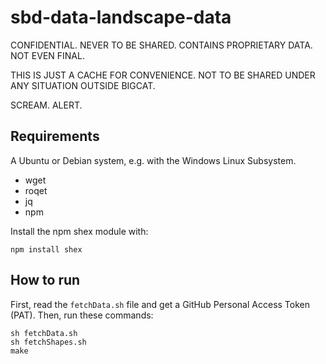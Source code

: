 # sbd-data-landscape-data

CONFIDENTIAL. NEVER TO BE SHARED. CONTAINS PROPRIETARY DATA. NOT EVEN FINAL. 

THIS IS JUST A CACHE FOR CONVENIENCE. NOT TO BE SHARED UNDER ANY SITUATION OUTSIDE BIGCAT.

SCREAM. ALERT.


## Requirements

A Ubuntu or Debian system, e.g. with the Windows Linux Subsystem.

* wget
* roqet
* jq
* npm

Install the npm shex module with:

```shell
npm install shex
```

## How to run

First, read the `fetchData.sh` file and get a GitHub Personal Access Token (PAT).
Then, run these commands:

```shell
sh fetchData.sh
sh fetchShapes.sh
make
```
